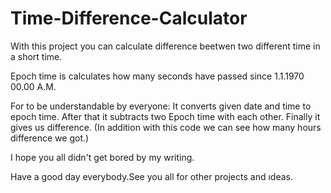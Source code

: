 # Time-Difference-Calculator
With this project you can calculate difference beetwen two different time in a short time.  

Epoch time is calculates how many seconds have passed since 1.1.1970 00.00 A.M.

For to be understandable by everyone: It converts given date and time to epoch time.
After that it subtracts two Epoch time with each other. Finally it gives us difference. (In addition with this code we can see how many hours difference we got.)

I hope you all didn't get bored by my writing.

Have a good day everybody.See you all for other projects and ıdeas.
